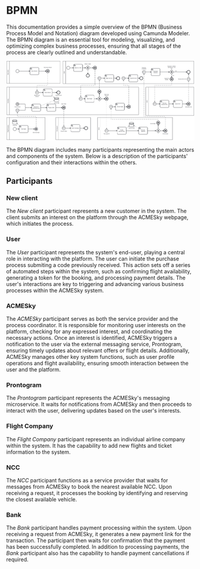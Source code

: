 # BPMN

This documentation provides a simple overview of the BPMN (Business Process Model and Notation) diagram developed using Camunda Modeler. The BPMN diagram is an essential tool for modeling, visualizing, and optimizing complex business processes, ensuring that all stages of the process are clearly outlined and understandable.

![bpmn](assets/bpmn.png "bpmn")

The BPMN diagram includes many participants representing the main actors and components of the system. Below is a description of the participants' configuration and their interactions within the others.

## Participants

### New client

The _New client_ participant represents a new customer in the system. The client submits an interest on the platform through the ACMESky webpage, which initiates the process.

### User

The _User_ participant represents the system's end-user, playing a central role in interacting with the platform. The user can initiate the purchase process submiting a code previously received. This action sets off a series of automated steps within the system, such as confirming flight availability, generating a token for the booking, and processing payment details. The user's interactions are key to triggering and advancing various business processes within the ACMESky system.

### ACMESky

The _ACMESky_ participant serves as both the service provider and the process coordinator. It is responsible for monitoring user interests on the platform, checking for any expressed interest, and coordinating the necessary actions. Once an interest is identified, ACMESky triggers a notification to the user via the external messaging service, Prontogram, ensuring timely updates about relevant offers or flight details. Additionally, ACMESky manages other key system functions, such as user profile operations and flight availability, ensuring smooth interaction between the user and the platform.

### Prontogram

The _Prontogram_ participant represents the ACMESky's messaging microservice. It waits for notifications from ACMESky and then proceeds to interact with the user, delivering updates based on the user's interests.

### Flight Company

The _Flight Company_ participant represents an individual airline company within the system. It has the capability to add new flights and ticket information to the system.

### NCC

The _NCC_ participant functions as a service provider that waits for messages from ACMESky to book the nearest available NCC. Upon receiving a request, it processes the booking by identifying and reserving the closest available vehicle.

### Bank

The _Bank_ participant handles payment processing within the system. Upon receiving a request from ACMESky, it generates a new payment link for the transaction. The participant then waits for confirmation that the payment has been successfully completed. In addition to processing payments, the _Bank_ participant also has the capability to handle payment cancellations if required.
